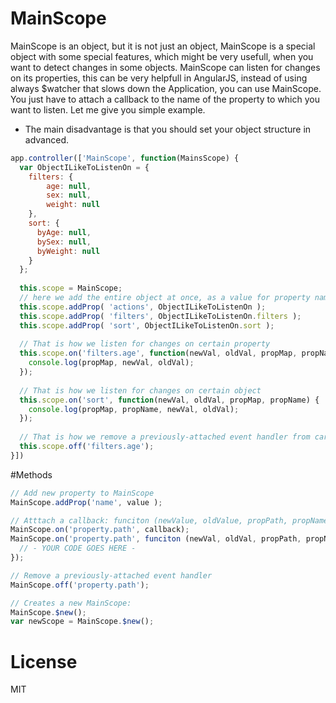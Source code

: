 # MainScope
MainScope is an object, but it is not just an object, MainScope is a special object with some special features, which might be very usefull, when you want to detect changes in some objects. MainScope can listen for changes on its properties, this can be very helpfull in AngularJS, instead of using always $watcher that slows down the Application, you can use MainScope. You just have to attach a callback to the name of the property to which you want to listen. Let me give you simple example.

- The main disadvantage is that you should set your object structure in advanced.

```javascript
app.controller(['MainScope', function(MainsScope) {
  var ObjectILikeToListenOn = {
    filters: {
        age: null,
        sex: null,
        weight: null
    },
    sort: {
      byAge: null,
      bySex: null,
      byWeight: null
    }
  };
  
  this.scope = MainScope;
  // here we add the entire object at once, as a value for property name 'actions'
  this.scope.addProp( 'actions', ObjectILikeToListenOn ); 
  this.scope.addProp( 'filters', ObjectILikeToListenOn.filters );
  this.scope.addProp( 'sort', ObjectILikeToListenOn.sort );
  
  // That is how we listen for changes on certain property
  this.scope.on('filters.age', function(newVal, oldVal, propMap, propName) {
    console.log(propMap, newVal, oldVal);
  });
  
  // That is how we listen for changes on certain object
  this.scope.on('sort', function(newVal, oldVal, propMap, propName) {
    console.log(propMap, propName, newVal, oldVal);
  });
  
  // That is how we remove a previously-attached event handler from cartain property.
  this.scope.off('filters.age');
}])
```

#Methods
```javascript
// Add new property to MainScope
MainScope.addProp('name', value );

// Atttach a callback: funciton (newValue, oldValue, propPath, propName)
MainScope.on('property.path', callback);
MainScope.on('property.path', funciton (newVal, oldVal, propPath, propName) {
  // - YOUR CODE GOES HERE - 
});

// Remove a previously-attached event handler
MainScope.off('property.path');

// Creates a new MainScope: 
MainScope.$new();
var newScope = MainScope.$new();
```

# License
MIT
